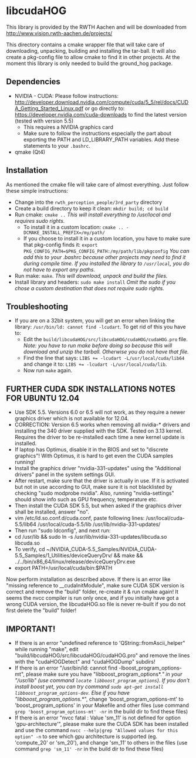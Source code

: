 # libcudaHOG 
This library is provided by the RWTH Aachen and will be downloaded from http://www.vision.rwth-aachen.de/projects/

This directory contains a cmake wrapper file that will take care of downloading, unpacking, building and installing the tar-ball. It will also create a pkg-config file to allow cmake to find it in other projects.
At the moment this library is only needed to build the ground_hog package.

## Dependencies
* NVIDIA - CUDA: Please follow instructions: http://developer.download.nvidia.com/compute/cuda/5_5/rel/docs/CUDA_Getting_Started_Linux.pdf or go directly to: https://developer.nvidia.com/cuda-downloads to find the latest version (tested with version 5.5)
	* This requires a NVIDIA graphics card
	* Make sure to follow the instructions especially the part about exporting the PATH and LD_LIBRARY_PATH variables. Add these statements to your `.bashrc`.
* qmake (Qt4)

## Installation
As mentioned the cmake file will take care of almost everything. Just follow these simple instructions:
* Change into the `rwth_perception_people/3rd_party` directory
* Create a build directory to keep it clean: `mkdir build; cd build`
* Run cmake: `cmake ..` _This will install everything to /usr/local and requires sudo rights._
	* To install it in a custom location: `cmake .. -DCMAKE_INSTALL_PREFIX=/my/path/`
	* If you choose to install it in a custom location, you have to make sure that pkg-config finds it: `export PKG_CONFIG_PATH=$PKG_CONFIG_PATH:/my/path/lib/pkgconfig` _You can add this to your .bashrc because other projects may need to find it during compile time. If you installed the library to `/usr/local`, you do not have to export any paths._
* Run make: `make`. _This will download, unpack and build the files._
* Install library and headers: `sudo make install` _Omit the sudo if you chose a custom destination that does not require sudo rights._

## Troubleshooting
* If you are on a 32bit system, you will get an error when linking the library: `/usr/bin/ld: cannot find -lcudart`. To get rid of this you have to:
	* Edit the `build/libcudaHOG/src/libcudaHOG/cudaHOG/cudaHOG.pro` file. _Note: you have to run make before doing so because this will download and unzip the tarball. Otherwise you do not have that file._ 
	* Find the line that says: `LIBS += -lcudart -L/usr/local/cuda/lib64` and change it to: `LIBS += -lcudart -L/usr/local/cuda/lib`.
	* Now run `make` again.

## FURTHER CUDA SDK INSTALLATIONS NOTES FOR UBUNTU 12.04
* Use SDK 5.5. Versions 6.0 or 6.5 will not work, as they require a newer graphics driver which is not available for 12.04.
* CORRECTION: Version 6.5 works when removing all nvidia-* drivers and installing the 340 driver supplied with the SDK. Tested on 3.13 kernel. Requires the driver to be re-installed each time a new kernel update is installed.
* If laptop has Optimus, disable it in the BIOS and set to "discrete graphics"! With Optimus, it is hard to get even the CUDA samples running!
* Install the graphics driver "nvidia-331-updates" using the "Additional drivers" panel in the system settings GUI.
* After restart, make sure that the driver is actually in use. If it is activated but not in use according to GUI, make sure it is not blacklisted by checking "sudo modprobe nvidia". Also, running "nvidia-settings" should show info such as GPU frequency, temperature etc.
* Then install the CUDA SDK 5.5, but when asked if the graphics driver shall be installed, answer "no".
* vim /etc/ld.so.conf.d/cuda.conf, paste following lines:
    /usr/local/cuda-5.5/lib64
    /usr/local/cuda-5.5/lib
    /usr/lib/nvidia-331-updates/
* Then run "sudo ldconfig", and next run:
* cd /usr/lib && sudo ln -s /usr/lib/nvidia-331-updates/libcuda.so libcuda.so
* To verify, cd ~/NVIDIA_CUDA-5.5_Samples/NVIDIA_CUDA-5.5_Samples/1_Utilities/deviceQueryDrv/ && make && ../../bin/x86_64/linux/release/deviceQueryDrv.exe
* export PATH=/usr/local/cuda/bin:$PATH

Now perform installation as described above. If there is an error like "missing reference to __cudaInitModule", make sure CUDA SDK version is correct and remove the "build" folder, re-create it & run cmake again! It seems the nvcc compiler is run only once, and if you initially have got a wrong CUDA version, the libcudaHOG.so file is never re-built if you do not first delete the "build" folder!

## IMPORTANT!
* If there is an error "undefined reference to 'QString::fromAscii_helper" while running "make", edit "build/libcudaHOG/src/libcudaHOG/cudaHOG.pro" and remove the lines with the "cudaHOGDetect" and "cudaHOGDump" subdirs!
* If there is an error "/usr/bin/ld: cannot find -lboost_program_options-mt", please make sure you have "libboost_program_options*.*" in your "/usr/lib" (use command `locate libboost_program_options`). If you don't install boost yet, you can try command `sudo apt-get install libboost_program_options-dev`. Else if you have "libboost_program_options*.*", change 'boost_program_options-mt' to 'boost_program_options' in your Makefile and other files (use command `grep 'boost_program_options-mt' -nr` in the build dir to find these files)
* If there is an error "nvcc fatal   : Value 'sm_11' is not defined for option 'gpu-architecture'", please make sure the CUDA SDK has been installed and use the command `nvcc --help|grep "Allowed values for this option" -n` to see which gpu architecture is supported (eg. 'compute_20' or 'sm_20'), and change 'sm_11' to others in the files (use command `grep 'sm_11' -nr` in the build dir to find these files)
